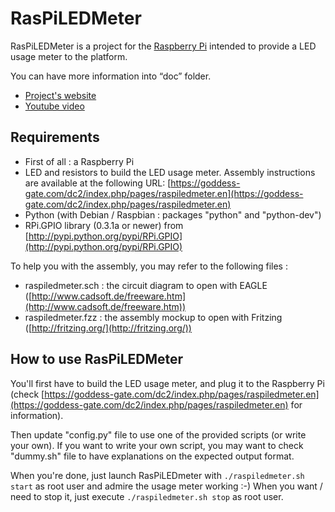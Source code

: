 RasPiLEDMeter
=============

RasPiLEDMeter is a project for the [Raspberry Pi](http://raspberrypi.org) intended to provide a LED usage meter to the platform.

You can have more information into “doc” folder.

* [Project's website](https://goddess-gate.com/dc2/index.php/pages/raspiledmeter.en)
* [Youtube video](http://www.youtube.com/watch?v=CoBR-0CVNDo)

Requirements
------------

* First of all : a Raspberry Pi
* LED and resistors to build the LED usage meter. Assembly instructions are available at the following URL: [https://goddess-gate.com/dc2/index.php/pages/raspiledmeter.en](https://goddess-gate.com/dc2/index.php/pages/raspiledmeter.en)
* Python (with Debian / Raspbian : packages "python" and "python-dev")
* RPi.GPIO library (0.3.1a or newer) from [http://pypi.python.org/pypi/RPi.GPIO](http://pypi.python.org/pypi/RPi.GPIO)

To help you with the assembly, you may refer to the following files :

* raspiledmeter.sch : the circuit diagram to open with EAGLE 
  ([http://www.cadsoft.de/freeware.htm](http://www.cadsoft.de/freeware.htm))
* raspiledmeter.fzz : the assembly mockup to open with Fritzing 
  ([http://fritzing.org/](http://fritzing.org/))


How to use RasPiLEDMeter
------------------------

You'll first have to build the LED usage meter, and plug it  to the Raspberry Pi
  (check [https://goddess-gate.com/dc2/index.php/pages/raspiledmeter.en](https://goddess-gate.com/dc2/index.php/pages/raspiledmeter.en) for information).

Then update "config.py" file to use one of the provided scripts (or write your
  own). If you want to write your own script, you may want to check "dummy.sh"
  file to have explanations on the expected output format.

When you're done, just launch RasPiLEDmeter with `./raspiledmeter.sh start` as
  root user and admire the usage meter working :-) When you want / need to stop
  it, just execute `./raspiledmeter.sh stop` as root user.


